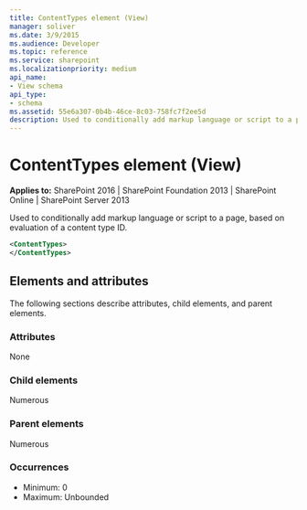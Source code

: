 ```yaml
---
title: ContentTypes element (View)
manager: soliver
ms.date: 3/9/2015
ms.audience: Developer
ms.topic: reference
ms.service: sharepoint
ms.localizationpriority: medium
api_name:
- View schema
api_type:
- schema
ms.assetid: 55e6a307-0b4b-46ce-8c03-758fc7f2ee5d
description: Used to conditionally add markup language or script to a page, based on evaluation of a content type ID.
---
```


# ContentTypes element (View)

**Applies to:** SharePoint 2016 | SharePoint Foundation 2013 | SharePoint Online | SharePoint Server 2013
  
Used to conditionally add markup language or script to a page, based on evaluation of a content type ID.
  
```XML
<ContentTypes>
</ContentTypes>
```

## Elements and attributes

The following sections describe attributes, child elements, and parent elements.

### Attributes

None
   
### Child elements

Numerous 
   
### Parent elements

Numerous 
   
### Occurrences

- Minimum: 0
- Maximum: Unbounded  

<br/> 
   

